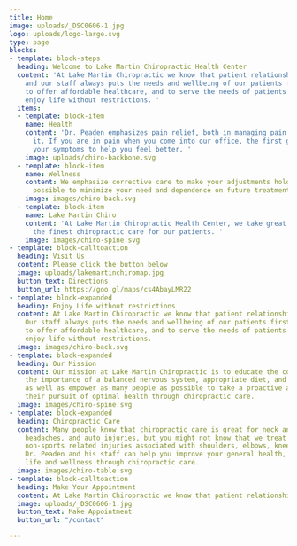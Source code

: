 ```yaml
---
title: Home
image: uploads/_DSC0606-1.jpg
logo: uploads/logo-large.svg
type: page
blocks:
- template: block-steps
  heading: Welcome to Lake Martin Chiropractic Health Center
  content: 'At Lake Martin Chiropractic we know that patient relationships are important,
    and our staff always puts the needs and wellbeing of our patients first. We strive
    to offer affordable healthcare, and to serve the needs of patients so they can
    enjoy life without restrictions. '
  items:
  - template: block-item
    name: Health
    content: 'Dr. Peaden emphasizes pain relief, both in managing pain and eliminating
      it. If you are in pain when you come into our office, the first goal is to reduce
      your symptoms to help you feel better. '
    image: uploads/chiro-backbone.svg
  - template: block-item
    name: Wellness
    content: We emphasize corrective care to make your adjustments hold as long as
      possible to minimize your need and dependence on future treatments. 
    image: images/chiro-back.svg
  - template: block-item
    name: Lake Martin Chiro
    content: 'At Lake Martin Chiropractic Health Center, we take great pride in providing
      the finest chiropractic care for our patients. '
    image: images/chiro-spine.svg
- template: block-calltoaction
  heading: Visit Us
  content: Please click the button below
  image: uploads/lakemartinchiromap.jpg
  button_text: Directions
  button_url: https://goo.gl/maps/cs4AbayLMR22
- template: block-expanded
  heading: Enjoy Life without restrictions
  content: At Lake Martin Chiropractic we know that patient relationships are important.
    Our staff always puts the needs and wellbeing of our patients first. We strive
    to offer affordable healthcare, and to serve the needs of patients so they can
    enjoy life without restrictions.
  image: images/chiro-back.svg
- template: block-expanded
  heading: Our Mission
  content: Our mission at Lake Martin Chiropractic is to educate the community on
    the importance of a balanced nervous system, appropriate diet, and active lifestyle,
    as well as empower as many people as possible to take a proactive approach in
    their pursuit of optimal health through chiropractic care.
  image: images/chiro-spine.svg
- template: block-expanded
  heading: Chiropractic Care
  content: Many people know that chiropractic care is great for neck and back pain,
    headaches, and auto injuries, but you might not know that we treat sports and
    non-sports related injuries associated with shoulders, elbows, knees, feet, etc.…
    Dr. Peaden and his staff can help you improve your general health, quality of
    life and wellness through chiropractic care.
  image: images/chiro-table.svg
- template: block-calltoaction
  heading: Make Your Appointment
  content: At Lake Martin Chiropractic we know that patient relationships are important.
  image: uploads/_DSC0606-1.jpg
  button_text: Make Appointment
  button_url: "/contact"

---
```

